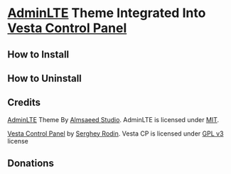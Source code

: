 <h1><a href="https://github.com/almasaeed2010/AdminLTE">AdminLTE</a> Theme Integrated Into <a href="http://vestacp.com">Vesta Control Panel</a></h1>


How to Install
----------------------------

How to Uninstall
----------------------------



Credits 
----------------------------
<a href="https://github.com/almasaeed2010/AdminLTE">AdminLTE</a> Theme By <a href="https://adminlte.io/">Almsaeed Studio</a>. AdminLTE is licensed under <a href="https://github.com/almasaeed2010/AdminLTE/blob/master/LICENSE">MIT</a>.

<a href="https://github.com/serghey-rodin/vesta">Vesta Control Panel</a> by <a href="http://vestacp.com">Serghey Rodin</a>. Vesta CP is licensed under <a href="https://github.com/serghey-rodin/vesta/blob/master/LICENSE">GPL v3</a> license

Donations 
----------------------------
